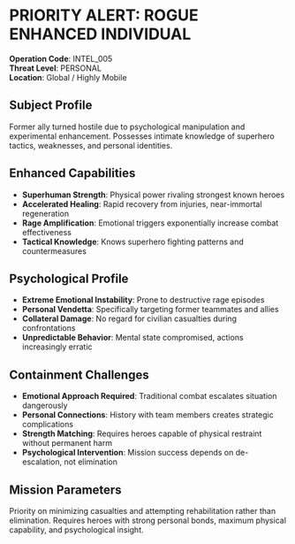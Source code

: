# PRIORITY ALERT: ROGUE ENHANCED INDIVIDUAL

**Operation Code**: INTEL_005  
**Threat Level**: PERSONAL  
**Location**: Global / Highly Mobile

## Subject Profile
Former ally turned hostile due to psychological manipulation and experimental enhancement. Possesses intimate knowledge of superhero tactics, weaknesses, and personal identities.

## Enhanced Capabilities  
- **Superhuman Strength**: Physical power rivaling strongest known heroes
- **Accelerated Healing**: Rapid recovery from injuries, near-immortal regeneration
- **Rage Amplification**: Emotional triggers exponentially increase combat effectiveness
- **Tactical Knowledge**: Knows superhero fighting patterns and countermeasures

## Psychological Profile
- **Extreme Emotional Instability**: Prone to destructive rage episodes
- **Personal Vendetta**: Specifically targeting former teammates and allies
- **Collateral Damage**: No regard for civilian casualties during confrontations
- **Unpredictable Behavior**: Mental state compromised, actions increasingly erratic

## Containment Challenges
- **Emotional Approach Required**: Traditional combat escalates situation dangerously
- **Personal Connections**: History with team members creates strategic complications  
- **Strength Matching**: Requires heroes capable of physical restraint without permanent harm
- **Psychological Intervention**: Mission success depends on de-escalation, not elimination

## Mission Parameters
Priority on minimizing casualties and attempting rehabilitation rather than elimination. Requires heroes with strong personal bonds, maximum physical capability, and psychological insight.
